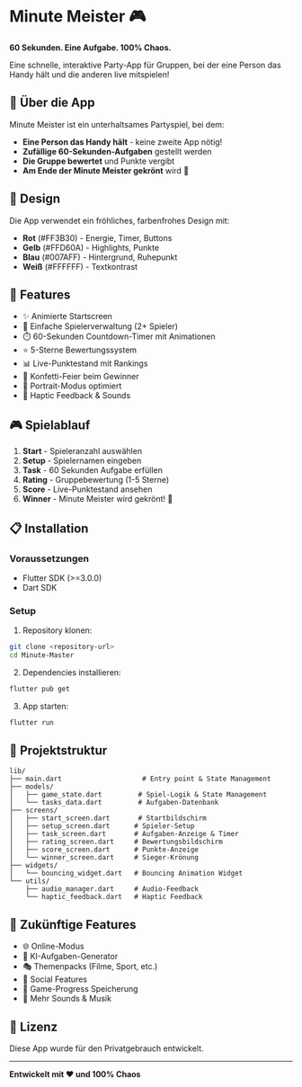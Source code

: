 # Minute Meister 🎮

**60 Sekunden. Eine Aufgabe. 100% Chaos.**

Eine schnelle, interaktive Party-App für Gruppen, bei der eine Person das Handy hält und die anderen live mitspielen!

## 🎯 Über die App

Minute Meister ist ein unterhaltsames Partyspiel, bei dem:
- **Eine Person das Handy hält** - keine zweite App nötig!
- **Zufällige 60-Sekunden-Aufgaben** gestellt werden
- **Die Gruppe bewertet** und Punkte vergibt
- **Am Ende der Minute Meister gekrönt** wird 👑

## 🎨 Design

Die App verwendet ein fröhliches, farbenfrohes Design mit:
- **Rot** (#FF3B30) - Energie, Timer, Buttons
- **Gelb** (#FFD60A) - Highlights, Punkte
- **Blau** (#007AFF) - Hintergrund, Ruhepunkt
- **Weiß** (#FFFFFF) - Textkontrast

## 🚀 Features

- ✨ Animierte Startscreen
- 👥 Einfache Spielerverwaltung (2+ Spieler)
- ⏱️ 60-Sekunden Countdown-Timer mit Animationen
- ⭐ 5-Sterne Bewertungssystem
- 📊 Live-Punktestand mit Rankings
- 🎉 Konfetti-Feier beim Gewinner
- 📱 Portrait-Modus optimiert
- 🎵 Haptic Feedback & Sounds

## 🎮 Spielablauf

1. **Start** - Spieleranzahl auswählen
2. **Setup** - Spielernamen eingeben
3. **Task** - 60 Sekunden Aufgabe erfüllen
4. **Rating** - Gruppebewertung (1-5 Sterne)
5. **Score** - Live-Punktestand ansehen
6. **Winner** - Minute Meister wird gekrönt! 👑

## 📋 Installation

### Voraussetzungen
- Flutter SDK (>=3.0.0)
- Dart SDK

### Setup

1. Repository klonen:
```bash
git clone <repository-url>
cd Minute-Master
```

2. Dependencies installieren:
```bash
flutter pub get
```

3. App starten:
```bash
flutter run
```

## 📁 Projektstruktur

```
lib/
├── main.dart                    # Entry point & State Management
├── models/
│   ├── game_state.dart         # Spiel-Logik & State Management
│   └── tasks_data.dart         # Aufgaben-Datenbank
├── screens/
│   ├── start_screen.dart       # Startbildschirm
│   ├── setup_screen.dart      # Spieler-Setup
│   ├── task_screen.dart       # Aufgaben-Anzeige & Timer
│   ├── rating_screen.dart     # Bewertungsbildschirm
│   ├── score_screen.dart      # Punkte-Anzeige
│   └── winner_screen.dart     # Sieger-Krönung
├── widgets/
│   └── bouncing_widget.dart   # Bouncing Animation Widget
└── utils/
    ├── audio_manager.dart     # Audio-Feedback
    └── haptic_feedback.dart   # Haptic Feedback
```

## 🎯 Zukünftige Features

- 🌐 Online-Modus
- 🤖 KI-Aufgaben-Generator
- 🎭 Themenpacks (Filme, Sport, etc.)
- 📱 Social Features
- 💾 Game-Progress Speicherung
- 🎵 Mehr Sounds & Musik

## 📝 Lizenz

Diese App wurde für den Privatgebrauch entwickelt.

---

**Entwickelt mit ❤️ und 100% Chaos**

